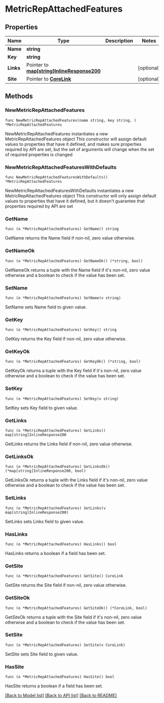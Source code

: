 # MetricRepAttachedFeatures

## Properties

Name | Type | Description | Notes
------------ | ------------- | ------------- | -------------
**Name** | **string** |  | 
**Key** | **string** |  | 
**Links** | Pointer to [**map[string]InlineResponse200**](InlineResponse200.md) |  | [optional] 
**Site** | Pointer to [**CoreLink**](CoreLink.md) |  | [optional] 

## Methods

### NewMetricRepAttachedFeatures

`func NewMetricRepAttachedFeatures(name string, key string, ) *MetricRepAttachedFeatures`

NewMetricRepAttachedFeatures instantiates a new MetricRepAttachedFeatures object
This constructor will assign default values to properties that have it defined,
and makes sure properties required by API are set, but the set of arguments
will change when the set of required properties is changed

### NewMetricRepAttachedFeaturesWithDefaults

`func NewMetricRepAttachedFeaturesWithDefaults() *MetricRepAttachedFeatures`

NewMetricRepAttachedFeaturesWithDefaults instantiates a new MetricRepAttachedFeatures object
This constructor will only assign default values to properties that have it defined,
but it doesn't guarantee that properties required by API are set

### GetName

`func (o *MetricRepAttachedFeatures) GetName() string`

GetName returns the Name field if non-nil, zero value otherwise.

### GetNameOk

`func (o *MetricRepAttachedFeatures) GetNameOk() (*string, bool)`

GetNameOk returns a tuple with the Name field if it's non-nil, zero value otherwise
and a boolean to check if the value has been set.

### SetName

`func (o *MetricRepAttachedFeatures) SetName(v string)`

SetName sets Name field to given value.


### GetKey

`func (o *MetricRepAttachedFeatures) GetKey() string`

GetKey returns the Key field if non-nil, zero value otherwise.

### GetKeyOk

`func (o *MetricRepAttachedFeatures) GetKeyOk() (*string, bool)`

GetKeyOk returns a tuple with the Key field if it's non-nil, zero value otherwise
and a boolean to check if the value has been set.

### SetKey

`func (o *MetricRepAttachedFeatures) SetKey(v string)`

SetKey sets Key field to given value.


### GetLinks

`func (o *MetricRepAttachedFeatures) GetLinks() map[string]InlineResponse200`

GetLinks returns the Links field if non-nil, zero value otherwise.

### GetLinksOk

`func (o *MetricRepAttachedFeatures) GetLinksOk() (*map[string]InlineResponse200, bool)`

GetLinksOk returns a tuple with the Links field if it's non-nil, zero value otherwise
and a boolean to check if the value has been set.

### SetLinks

`func (o *MetricRepAttachedFeatures) SetLinks(v map[string]InlineResponse200)`

SetLinks sets Links field to given value.

### HasLinks

`func (o *MetricRepAttachedFeatures) HasLinks() bool`

HasLinks returns a boolean if a field has been set.

### GetSite

`func (o *MetricRepAttachedFeatures) GetSite() CoreLink`

GetSite returns the Site field if non-nil, zero value otherwise.

### GetSiteOk

`func (o *MetricRepAttachedFeatures) GetSiteOk() (*CoreLink, bool)`

GetSiteOk returns a tuple with the Site field if it's non-nil, zero value otherwise
and a boolean to check if the value has been set.

### SetSite

`func (o *MetricRepAttachedFeatures) SetSite(v CoreLink)`

SetSite sets Site field to given value.

### HasSite

`func (o *MetricRepAttachedFeatures) HasSite() bool`

HasSite returns a boolean if a field has been set.


[[Back to Model list]](../README.md#documentation-for-models) [[Back to API list]](../README.md#documentation-for-api-endpoints) [[Back to README]](../README.md)


